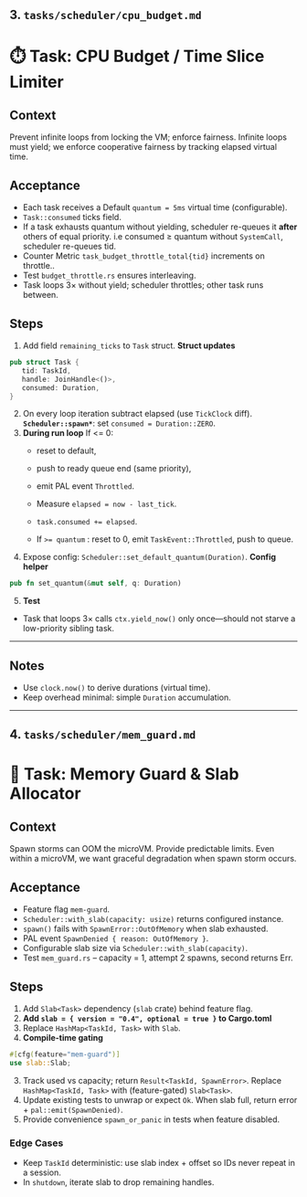 ## 3. `tasks/scheduler/cpu_budget.md`

# ⏱️ Task: CPU Budget / Time Slice Limiter

## Context
Prevent infinite loops from locking the VM; enforce fairness.
Infinite loops must yield; we enforce cooperative fairness by tracking
elapsed virtual time.

## Acceptance
* Each task receives a Default `quantum = 5ms` virtual time (configurable).
* `Task::consumed` ticks field.
* If a task exhausts quantum without yielding, scheduler re-queues it
  **after** others of equal priority. i.e consumed ≥ quantum without `SystemCall`, scheduler re-queues tid.
* Counter Metric `task_budget_throttle_total{tid}` increments on throttle..
* Test `budget_throttle.rs` ensures interleaving.
* Task loops 3× without yield; scheduler throttles; other task runs between.

## Steps
1. Add field `remaining_ticks` to `Task` struct.
   **Struct updates**
```rust
pub struct Task {
   tid: TaskId,
   handle: JoinHandle<()>,
   consumed: Duration,
}
```
2. On every loop iteration subtract elapsed (use `TickClock` diff).
   **`Scheduler::spawn*`**: set `consumed = Duration::ZERO`.
3. **During run loop**
   If <= 0:
    * reset to default,
    * push to ready queue end (same priority),
    * emit PAL event `Throttled`.

    * Measure `elapsed = now - last_tick`.
    * `task.consumed += elapsed`.
    * If `>= quantum` : reset to 0, emit `TaskEvent::Throttled`, push to queue.
4. Expose config: `Scheduler::set_default_quantum(Duration)`.
   **Config helper**
```rust
pub fn set_quantum(&mut self, q: Duration)
```

5. **Test**
* Task that loops 3× calls `ctx.yield_now()` only once—should not starve
  a low-priority sibling task.

---

## Notes

* Use `clock.now()` to derive durations (virtual time).
* Keep overhead minimal: simple `Duration` accumulation.
---

## 4. `tasks/scheduler/mem_guard.md`

# 🧩 Task: Memory Guard & Slab Allocator

## Context
Spawn storms can OOM the microVM. Provide predictable limits.
Even within a microVM, we want graceful degradation when spawn storm occurs.

## Acceptance
* Feature flag `mem-guard`.
* `Scheduler::with_slab(capacity: usize)` returns configured instance.
* `spawn()` fails with `SpawnError::OutOfMemory` when slab exhausted.
* PAL event `SpawnDenied { reason: OutOfMemory }`.
* Configurable slab size via `Scheduler::with_slab(capacity)`.
* Test `mem_guard.rs` – capacity = 1, attempt 2 spawns, second returns Err.

## Steps
1. Add `Slab<Task>` dependency (`slab` crate) behind feature flag.
1. **Add `slab = { version = "0.4", optional = true }` to Cargo.toml**
2. Replace `HashMap<TaskId, Task>` with `Slab`.
2. **Compile-time gating**
```rust
#[cfg(feature="mem-guard")]
use slab::Slab;
```
3. Track used vs capacity; return `Result<TaskId, SpawnError>`. Replace `HashMap<TaskId, Task>` with (feature-gated) `Slab<Task>`.
4. Update existing tests to unwrap or expect `Ok`. When slab full, return error + `pal::emit(SpawnDenied)`.
5. Provide convenience `spawn_or_panic` in tests when feature disabled.


### Edge Cases

* Keep `TaskId` deterministic: use slab index + offset so IDs never repeat
  in a session.
* In `shutdown`, iterate slab to drop remaining handles.

